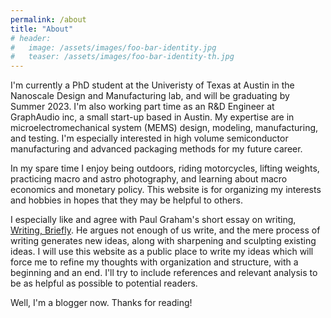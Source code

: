 ```yaml
---
permalink: /about
title: "About"
# header:
#   image: /assets/images/foo-bar-identity.jpg
#   teaser: /assets/images/foo-bar-identity-th.jpg
---
```


I'm currently a PhD student at the Univeristy of Texas at Austin in the Nanoscale Design and Manufacturing lab, and will be graduating by Summer 2023. I'm also working part time as an R&D Engineer at GraphAudio inc, a small start-up based in Austin. My expertise are in microelectromechanical system (MEMS) design, modeling, manufacturing, and testing. I'm especially interested in high volume semiconductor manufacturing and advanced packaging methods for my future career. 

In my spare time I enjoy being outdoors, riding motorcycles, lifting weights, practicing macro and astro photography, and learning about macro economics and monetary policy. This website is for organizing my interests and hobbies in hopes that they may be helpful to others.

I especially like and agree with Paul Graham's short essay on writing, [Writing, Briefly](http://www.paulgraham.com/writing44.html). He argues not enough of us write, and the mere process of writing generates new ideas, along with sharpening and sculpting existing ideas. I will use this website as a public place to write my ideas which will force me to refine my thoughts with organization and structure, with a beginning and an end. I'll try to include references and relevant analysis to be as helpful as possible to potential readers.

Well, I'm a blogger now. Thanks for reading! 